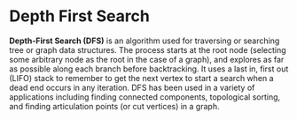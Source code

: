 # Depth First Search

**Depth-First Search (DFS)** is an algorithm used for traversing or searching tree or graph data structures. The process starts at the root node (selecting some arbitrary node as the root in the case of a graph), and explores as far as possible along each branch before backtracking. It uses a last in, first out (LIFO) stack to remember to get the next vertex to start a search when a dead end occurs in any iteration. DFS has been used in a variety of applications including finding connected components, topological sorting, and finding articulation points (or cut vertices) in a graph.